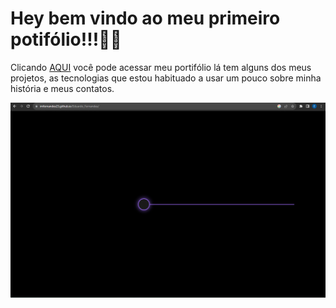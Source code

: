 # Hey bem vindo ao meu primeiro potifólio!!!👋👋
Clicando <a href="https://imfernandes23.github.io/Eduardo_Fernandes/" target="_blank">AQUI</a> você pode acessar meu portifólio lá tem alguns dos meus projetos, as tecnologias que estou habituado a usar um pouco sobre minha história e meus contatos.

![Tela Inicial](image/portfolio-can.gif)



